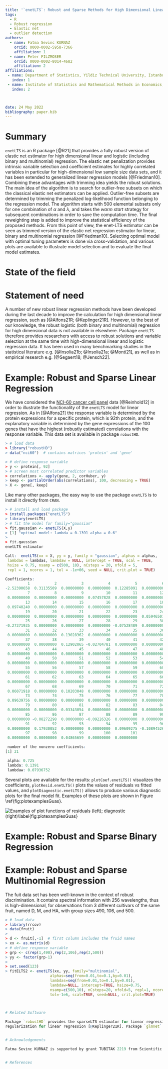 ```yaml
---
title: '`enetLTS`: Robust and Sparse Methods for High Dimensional Linear and Binary and Multinomial Regression'
tags:
  - R
  - Robust regression
  - Elastic net
  - outlier detection
authors:
  - name: Fatma Sevinc KURNAZ
    orcid: 0000-0002-5958-7366 
    affiliation: 1
  - name: Peter FILZMOSER
    orcid: 0000-0002-8014-4682
    affiliation: 2
affiliations:
 - name: Department of Statistics, Yildiz Technical University, Istanbul, Turkey
   index: 1
 - name: Institute of Statistics and Mathematical Methods in Economics, TU Wien, Vienna, Austria
   index: 2



date: 24 May 2022
bibliography: paper.bib
---
```


# Summary


`enetLTS` is an R package [@R21] that provides a fully robust version of 
elastic net estimator for high dimensional linear and logistic (including 
binary and multinomial) regression. The elastic net penalization provides 
intrinsic variable selection and coefficient estimates for highly correlated 
variables in particular for high-dimensional low sample size 
data sets, and it has been extended to generalized linear regression models 
[@Friedman10]. 
Combining these advantages with trimming idea yields the robust solutions.
The main idea of the algorithm is to search for outlier-free subsets on which the classical elastic 
net estimators can be applied. Outlier-free subsets are determined by trimming 
the penalized log-likelihood function belonging to the regression model. 
The algorithm starts with 500 elemental subsets
only for one combination of $\alpha$ and $\lambda$, and takes the *warm start* strategy
for subsequent combinations in order to save the computation time.
The final reweighting step is added to improve the statistical 
efficiency of the proposed methods. 
From this point of view, the enet-LTS estimator can be seen as trimmed version 
of the elastic net regression estimator for linear, binary and multinomial 
regression [@Friedman10]. 
Selecting optimal model with optimal tuning parameters is done via cross-validation, 
and various plots are available to illustrate model selection and to evaluate the 
final model estimates. 


# State of the field

# Statement of need

A number of new robust linear regression methods have been developed during the last 
decade to improve the calculation for high dimensional linear regression, such as 
[@Alfons21R; @Keplinger21R]. 
However, to the best of our knowledge, the robust logistic (both binary and multinomial) 
regression for high dimensional data is not available in elsewhere.
Package `enetLTS` therefore provides
researchers with access to robust solutions and variable selection at the same time
with high-dimensional linear and logistic regression data. 
It has been used in many benchmarking studies in the statistical
literature e.g. [@Insolia21b; @Insolia21a; @Monti21], 
as well as in empirical research e.g. [@Segaert18; @Jensch22].


# Example: Robust and Sparse Linear Regression

We have considered the [NCI-60 cancer cell panel](https://discover.nci.nih.gov/cellminer/) data [@Reinhold12] in order to illustrate the functionality of the `enetLTS` model for linear regression. As in [@Alfons21] the response variable is determined by the protein expressions for a specific protein, which is 92th protein, and
the explanatory variable is determined by the gene expressions of the 100 genes that have the highest (robustly estimated) correlations with the response variable. This data set is available in package `robustHD`.

```R
> # load data
> library("robustHD")
> data("nci60")  # contains matrices 'protein' and 'gene'

> # define response variable
> y <- protein[, 92]
> # screen most correlated predictor variables
> correlations <- apply(gene, 2, corHuber, y)
> keep <- partialOrder(abs(correlations), 100, decreasing = TRUE)
> X <- gene[, keep]
```

Like many other packages, the easy way to use the package `enetLTS` is to install it directly from `CRAN`. 

```R
> # install and load package
> install.packages("enetLTS")
> library(enetLTS)
> # fit the model for family="gaussian"
> fit.gaussian <- enetLTS(X,y)
> [1] "optimal model: lambda = 0.1391 alpha = 0.6"
>
> fit.gaussian
enetLTS estimator 

Call:  enetLTS(xx = X, yy = y, family = "gaussian", alphas = alphas, 
 lambdas = lambdas, lambdaw = NULL, intercept = TRUE, scal = TRUE,
 hsize = 0.75, nsamp = c(500, 10), nCsteps = 20, nfold = 5,     
 repl = 1, ncores = 1, tol = -1e+06, seed = NULL, crit.plot = TRUE) 

Coefficients:
          1           2           3           4           5           6 
-2.52390658  0.31135509  0.00000000  0.00000000  0.12285091  0.00000000 
          7           8           9          10          11          12 
 0.00000000  0.00000000  0.00000000  0.07457828  0.00000000  0.00000000 
         13          14          15          16          17          18 
 0.09740240  0.00000000  0.00000000  0.00000000  0.00000000  0.00000000 
         19          20          21          22          23          24 
 0.00000000  0.00000000  0.00000000  0.00000000  0.00000000  0.05946501 
         25          26          27          28          29          30 
-0.27371935  0.00000000  0.00000000  0.00000000 -0.07528489  0.00000000 
         31          32          33          34          35          36 
 0.00000000  0.00000000  0.13028362  0.00000000  0.00000000  0.00000000 
         37          38          39          40          41          42 
 0.00000000  0.00000000  0.12902065 -0.02704781  0.00000000  0.00000000 
         43          44          45          46          47          48 
 0.00000000  0.00000000  0.00000000  0.00000000  0.00000000  0.00000000 
         49          50          51          52          53          54 
 0.00000000  0.00000000  0.00000000  0.00000000  0.00000000  0.00000000 
         55          56          57          58          59          60 
 0.00000000  0.00000000  0.00000000  0.00000000  0.00000000  0.00000000 
         61          62          63          64          65          66 
 0.00000000  0.00000000  0.00000000  0.00000000  0.00000000  0.00000000 
         67          68          69          70          71          72 
 0.06071918  0.00000000  0.10203048  0.00000000  0.00000000  0.00000000 
         73          74          75          76          77          78 
 0.09639756  0.00000000  0.00000000  0.00000000  0.00000000  0.00000000 
         79          80          81          82          83          84 
 0.00000000  0.00000000 -0.03343054  0.00000000  0.00000000  0.00000000 
         85          86          87          88          89          90 
 0.00000000 -0.08272298  0.00000000 -0.09226326  0.00000000  0.00000000 
         91          92          93          94          95          96 
 0.00000000  0.17930052  0.00000000  0.00000000  0.09609275 -0.10894526 
         97          98          99         100         101 
 0.00000000  0.00000000  0.04865659  0.00000000  0.00000000 

 number of the nonzero coefficients:
[1] 21

 alpha: 0.725
 lambda: 0.1391
 lambdaw: 0.07936752
```

Several plots are available for the results: `plotCoef.enetLTS()` visualizes the coefficients, 
`plotResid.enetLTS()` plots the values of residuals vs fitted values, 
and `plotDiagnostic.enetLTS()` allows to produce various diagnostic
plots for the final model fit. 
Examples of these plots are shown in Figure \ref{fig:plotexamplesGuas}.

![Examples of plot functions of residuals (left); diagnostic (right)\label{fig:plotexamplesGuas}](JOSSgausNCI60.png)

# Example: Robust and Sparse Binary Regression




# Example: Robust and Sparse Multinomial Regression

The fuit data set has been well-known in the context of robust discrimination. 
It contains spectral information with 256 wavelengths,
thus is high-dimensional, for observations from 3 different cultivars of the same fruit, named
D, M, and HA, with group sizes 490, 106, and 500. 

```R
> # load data
> library(rrcov)
> data(fruit)
> 
> d <- fruit[,-1]  # first column includes the fruid names 
> xx <- as.matrix(d)
> # define response variable
> grp <- c(rep(1,490),rep(2,106),rep(3,500)) 
> yy <- factor(grp-1)
>
> set.seed(123)
> fitELTS2 <- enetLTS(xx, yy, family="multinomial",
                    alphas=seq(from=0.01,to=0.1,by=0.01), 
                    lambdas=seq(from=0.01,to=0.1,by=0.01),
                    lambdaw=NULL, intercept=TRUE, hsize=0.75, 
                    nsamp=c(500,10), nCsteps=20, nfold=5, repl=1, ncores=1, 
                    tol=-1e6, scal=TRUE, seed=NULL, crit.plot=TRUE)
                    


# Related Software

Package `robustHD` provides the sparseLTS estimator for linear regression based on the trimming idea for high dimensional linear regression [@Alfons21R]. Package `pense` provides implementations of robust S- and MM-type estimators using elastic net
regularization for linear regression [@Keplinger21R]. Package `glmnet` implements the elastic net estimator for generalized linear regression models [@Friedman21R]. Moreover, the procedure of the R package `enetLTS` [@Kurnaz22Rcran]. is implemented using internally the R package `glmnet` [@Friedman21R].  


# Acknowledgements

Fatma Sevinc KURNAZ is supported by grant TUBITAK 2219 from Scientific and Technological Research Council of Turkey (TUBITAK). 


# References
